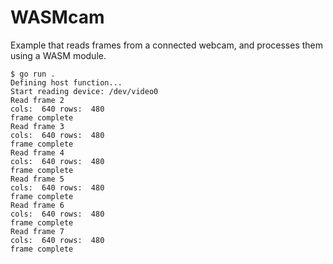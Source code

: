 # WASMcam

Example that reads frames from a connected webcam, and processes them using a WASM module.

```shell                           
$ go run .                                                                                     
Defining host function... 
Start reading device: /dev/video0
Read frame 2
cols:  640 rows:  480
frame complete
Read frame 3
cols:  640 rows:  480
frame complete
Read frame 4
cols:  640 rows:  480
frame complete
Read frame 5
cols:  640 rows:  480
frame complete
Read frame 6
cols:  640 rows:  480
frame complete
Read frame 7
cols:  640 rows:  480
frame complete
```
